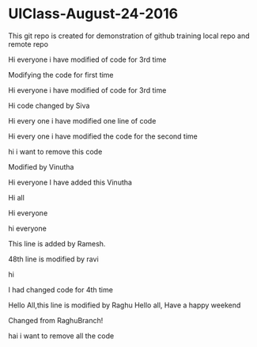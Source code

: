 # UIClass-August-24-2016
This git repo is created for demonstration of github training local repo and remote repo



 
Hi everyone i have modified of code for 3rd time






Modifying the code for first time




Hi everyone i have modified of code for 3rd time


 
Hi code changed by Siva


Hi every one i  have modified one line of code

Hi every one i have modified the code for the second time


hi i want to remove this code

Modified by Vinutha 


Hi everyone I have added this Vinutha

Hi all 

Hi everyone

hi everyone 








This line is added by Ramesh.


















48th line is modified by ravi

hi 


I had changed code for 4th time


Hello All,this line is modified by Raghu
Hello all, Have a happy weekend

Changed from RaghuBranch!

hai i want to remove all the code
